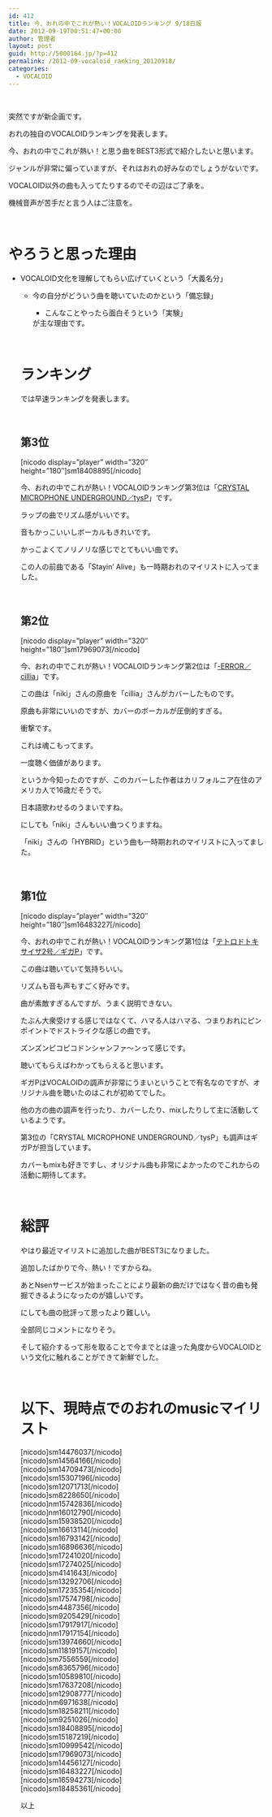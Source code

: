 ```yaml
---
id: 412
title: 今、おれの中でこれが熱い！VOCALOIDランキング 9/18日版
date: 2012-09-19T00:51:47+00:00
author: 管理者
layout: post
guid: http://5000164.jp/?p=412
permalink: /2012-09-vocaloid_ranking_20120918/
categories:
  - VOCALOID
---
```

&nbsp;

突然ですが新企画です。

おれの独自のVOCALOIDランキングを発表します。

今、おれの中でこれが熱い！と思う曲をBEST3形式で紹介したいと思います。

ジャンルが非常に偏っていますが、それはおれの好みなのでしょうがないです。

VOCALOID以外の曲も入ってたりするのでその辺はご了承を。

機械音声が苦手だと言う人はご注意を。

&nbsp;

# やろうと思った理由

  * VOCALOID文化を理解してもらい広げていくという「大義名分」 
      * 今の自分がどういう曲を聴いていたのかという「備忘録」 
          * こんなことやったら面白そうという「実験」 </ul> 
        が主な理由です。
        
        &nbsp;
        
        # ランキング
        
        では早速ランキングを発表します。
        
        &nbsp;
        
        ## 第3位
        
        [nicodo display=&#8221;player&#8221; width=&#8221;320&#8243; height=&#8221;180&#8243;]sm18408895[/nicodo]
        
        今、おれの中でこれが熱い！VOCALOIDランキング第3位は「[CRYSTAL MICROPHONE UNDERGROUND／tysP](http://www.nicovideo.jp/watch/sm18408895 "鏡音リン・レンオリジナル曲 CRYSTAL MICROPHONE UNDERGROUND - ニコニコ動画:Zero")」です。
        
        ラップの曲でリズム感がいいです。
        
        音もかっこいいしボーカルもきれいです。
        
        かっこよくてノリノリな感じでとてもいい曲です。
        
        この人の前曲である「Stayin&#8217; Alive」も一時期おれのマイリストに入ってました。
        
        &nbsp;
        
        ## 第2位
        
        [nicodo display=&#8221;player&#8221; width=&#8221;320&#8243; height=&#8221;180&#8243;]sm17969073[/nicodo]
        
        今、おれの中でこれが熱い！VOCALOIDランキング第2位は「[-ERROR／cillia](http://www.nicovideo.jp/watch/sm17969073 "【波音リツキレ音源】-ERROR 【UTAUカバー】 - ニコニコ動画:Zero")」です。
        
        この曲は「niki」さんの原曲を「cillia」さんがカバーしたものです。
        
        原曲も非常にいいのですが、カバーのボーカルが圧倒的すぎる。
        
        衝撃です。
        
        これは魂こもってます。
        
        一度聴く価値があります。
        
        というか今知ったのですが、このカバーした作者はカリフォルニア在住のアメリカ人で16歳だそうで。
        
        日本語歌わせるのうまいですね。
        
        にしても「niki」さんもいい曲つくりますね。
        
        「niki」さんの「HYBRID」という曲も一時期おれのマイリストに入ってました。
        
        &nbsp;
        
        ## 第1位
        
        [nicodo display=&#8221;player&#8221; width=&#8221;320&#8243; height=&#8221;180&#8243;]sm16483227[/nicodo]
        
        今、おれの中でこれが熱い！VOCALOIDランキング第1位は「[テトロドトキサイザ2号／ギガP](http://www.nicovideo.jp/watch/sm16483227 "【GUMIさん】テトロドトキサイザ2号【オリジナル】 - ニコニコ動画:Zero")」です。
        
        この曲は聴いていて気持ちいい。
        
        リズムも音も声もすごく好みです。
        
        曲が素敵すぎるんですが、うまく説明できない。
        
        たぶん大衆受けする感じではなくて、ハマる人はハマる、つまりおれにピンポイントでドストライクな感じの曲です。
        
        ズンズンピコピコドンシャンファ～ンって感じです。
        
        聴いてもらえばわかってもらえると思います。
        
        ギガPはVOCALOIDの調声が非常にうまいということで有名なのですが、オリジナル曲を聴いたのはこれが初めてでした。
        
        他の方の曲の調声を行ったり、カバーしたり、mixしたりして主に活動しているようです。
        
        第3位の「CRYSTAL MICROPHONE UNDERGROUND／tysP」も調声はギガPが担当しています。
        
        カバーもmixも好きですし、オリジナル曲も非常によかったのでこれからの活動に期待してます。
        
        &nbsp;
        
        # 総評
        
        やはり最近マイリストに追加した曲がBEST3になりました。
        
        追加したばかりで今、熱い！ですからね。
        
        あとNsenサービスが始まったことにより最新の曲だけではなく昔の曲も発掘できるようになったのが嬉しいです。
        
        にしても曲の批評って思ったより難しい。
        
        全部同じコメントになりそう。
        
        そして紹介するって形を取ることで今までとは違った角度からVOCALOIDという文化に触れることができて新鮮でした。
        
        &nbsp;
        
        # 以下、現時点でのおれのmusicマイリスト
        
        <div class="niconico">
          [nicodo]sm14476037[/nicodo]<br />[nicodo]sm14564166[/nicodo]<br />[nicodo]sm14709473[/nicodo]<br />[nicodo]sm15307196[/nicodo]<br />[nicodo]sm12071713[/nicodo]<br />[nicodo]sm8228650[/nicodo]<br />[nicodo]nm15742836[/nicodo]<br />[nicodo]nm16012790[/nicodo]<br />[nicodo]sm15938520[/nicodo]<br />[nicodo]sm16613114[/nicodo]<br />[nicodo]sm16793142[/nicodo]<br />[nicodo]sm16896636[/nicodo]<br />[nicodo]sm17241020[/nicodo]<br />[nicodo]sm17274025[/nicodo]<br />[nicodo]sm4141643[/nicodo]<br />[nicodo]sm13292706[/nicodo]<br />[nicodo]sm17235354[/nicodo]<br />[nicodo]sm17574798[/nicodo]<br />[nicodo]sm4487356[/nicodo]<br />[nicodo]sm9205429[/nicodo]<br />[nicodo]sm17917917[/nicodo]<br />[nicodo]nm17917154[/nicodo]<br />[nicodo]sm13974660[/nicodo]<br />[nicodo]sm11819157[/nicodo]<br />[nicodo]sm7556559[/nicodo]<br />[nicodo]sm8365796[/nicodo]<br />[nicodo]sm10589810[/nicodo]<br />[nicodo]sm17637208[/nicodo]<br />[nicodo]sm12908777[/nicodo]<br />[nicodo]nm6971638[/nicodo]<br />[nicodo]sm18258211[/nicodo]<br />[nicodo]sm9251026[/nicodo]<br />[nicodo]sm18408895[/nicodo]<br />[nicodo]sm15187219[/nicodo]<br />[nicodo]sm10999542[/nicodo]<br />[nicodo]sm17969073[/nicodo]<br />[nicodo]sm14456127[/nicodo]<br />[nicodo]sm16483227[/nicodo]<br />[nicodo]sm16594273[/nicodo]<br />[nicodo]sm18485361[/nicodo]
        </div>
        
        
        
        <p style="clear: both;">
          以上
        </p>